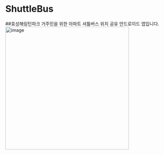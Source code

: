 # ShuttleBus

##효성해링턴파크 거주민을 위한 아파트 셔틀버스 위치 공유 안드로이드 앱입니다.
<img width="384" alt="image" src="https://user-images.githubusercontent.com/70501917/158760957-f6d9a4a6-b8cc-46c8-b5d4-7a5c346320be.png">
